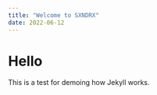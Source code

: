 ```yaml
---
title: "Welcome to SXNDRX"
date: 2022-06-12
---
```


# Hello

This is a test for demoing how Jekyll works.
